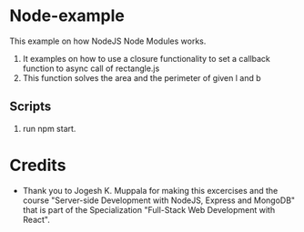 # Node-example

This example on how NodeJS Node Modules works.

1. It examples on how to use a closure functionality to set a callback function to async call of rectangle.js
2. This function solves the area and the perimeter of given l and b

## Scripts

1. run npm start.


# Credits

- Thank you to Jogesh K. Muppala for making this excercises and the course "Server-side Development with NodeJS, Express and MongoDB" that is part of the Specialization "Full-Stack Web Development with React".